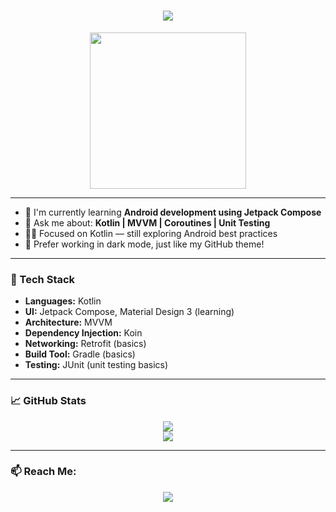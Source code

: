 <h1 align="center">
  <img src="https://readme-typing-svg.herokuapp.com?font=Fira+Code&duration=2500&pause=1000&color=F7F7F7&center=true&vCenter=true&width=435&lines=Hi+there%2C+I'm+Menna+Srour+%F0%9F%91%8B;Aspiring+Android+Developer+Learning+Jetpack+Compose" />
</h1>

<p align="center">
  <img src="https://media3.giphy.com/media/v1.Y2lkPTc5MGI3NjExdXFkemt5aW1zemhmZWxkcndzNm9jbzA4aGk0aDR4NXk0Y2dmeXlrZSZlcD12MV9pbnRlcm5hbF9naWZfYnlfaWQmY3Q9Zw/78XCFBGOlS6keY1Bil/giphy.gif" width="250" />
</p>

---

- 🌱 I'm currently learning **Android development using Jetpack Compose**
- 💬 Ask me about: **Kotlin | MVVM | Coroutines | Unit Testing**
- 👩‍💻 Focused on Kotlin — still exploring Android best practices
- 🌙 Prefer working in dark mode, just like my GitHub theme!

---

### 🧰 Tech Stack

- **Languages:** Kotlin  
- **UI:** Jetpack Compose, Material Design 3 (learning)  
- **Architecture:** MVVM  
- **Dependency Injection:** Koin  
- **Networking:** Retrofit (basics)  
- **Build Tool:** Gradle (basics)  
- **Testing:** JUnit (unit testing basics)

---

### 📈 GitHub Stats

<p align="center">
  <img src="https://github-readme-stats.vercel.app/api?username=MennaSrour&show_icons=true&theme=tokyonight" />
  <br />
  <img src="https://github-readme-stats.vercel.app/api/top-langs/?username=MennaSrour&layout=compact&theme=tokyonight" />
</p>

---

### 📫 Reach Me:

<p align="center">
  <a href="mailto:mennasrour441@gmail.com">
    <img src="https://img.shields.io/badge/Gmail-red?style=flat&logo=gmail&logoColor=white" />
  </a>
</p>

